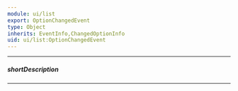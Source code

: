 ```yaml
---
module: ui/list
export: OptionChangedEvent
type: Object
inherits: EventInfo,ChangedOptionInfo
uid: ui/list:OptionChangedEvent
---
```

---
##### shortDescription
<!-- Description goes here -->

---
<!-- Description goes here -->
